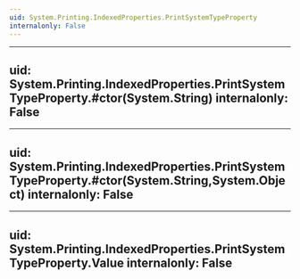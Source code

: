 ```yaml
---
uid: System.Printing.IndexedProperties.PrintSystemTypeProperty
internalonly: False
---
```


---
uid: System.Printing.IndexedProperties.PrintSystemTypeProperty.#ctor(System.String)
internalonly: False
---

---
uid: System.Printing.IndexedProperties.PrintSystemTypeProperty.#ctor(System.String,System.Object)
internalonly: False
---

---
uid: System.Printing.IndexedProperties.PrintSystemTypeProperty.Value
internalonly: False
---
